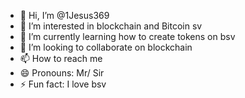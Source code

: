 - 👋 Hi, I’m @1Jesus369
- 👀 I’m interested in blockchain and Bitcoin sv
- 🌱 I’m currently learning how to create tokens on bsv
- 💞️ I’m looking to collaborate on blockchain 
- 📫 How to reach me 
- 😄 Pronouns: Mr/ Sir 
- ⚡ Fun fact: I love bsv 

<!---
1Jesus369/1Jesus369 is a ✨ special ✨ repository because its `README.md` (this file) appears on your GitHub profile.
You can click the Preview link to take a look at your changes.

